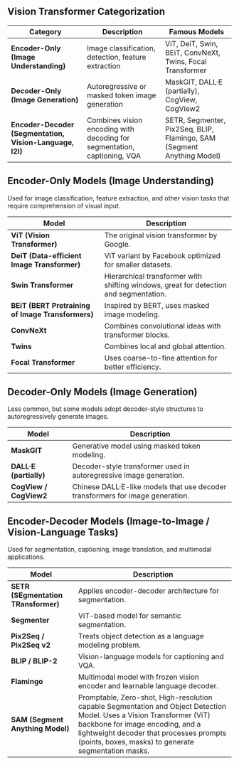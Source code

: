 ## Vision Transformer Categorization

| **Category**                                             | **Description**                                              | **Famous Models**                                            |
| -------------------------------------------------------- | ------------------------------------------------------------ | ------------------------------------------------------------ |
| **Encoder-Only (Image Understanding)**                   | Image classification, detection, feature extraction          | ViT, DeiT, Swin, BEiT, ConvNeXt, Twins, Focal Transformer    |
| **Decoder-Only (Image Generation)**                      | Autoregressive or masked token image generation              | MaskGIT, DALL·E (partially), CogView, CogView2               |
| **Encoder-Decoder (Segmentation, Vision-Language, I2I)** | Combines vision encoding with decoding for segmentation, captioning, VQA | SETR, Segmenter, Pix2Seq, BLIP, Flamingo, SAM (Segment Anything Model) |





 ## Encoder-Only Models (Image Understanding)

Used for image classification, feature extraction, and other vision tasks that require comprehension of visual input.

| **Model**                                         | **Description**                                              |
| ------------------------------------------------- | ------------------------------------------------------------ |
| **ViT (Vision Transformer)**                      | The original vision transformer by Google.                   |
| **DeiT (Data-efficient Image Transformer)**       | ViT variant by Facebook optimized for smaller datasets.      |
| **Swin Transformer**                              | Hierarchical transformer with shifting windows, great for detection and segmentation. |
| **BEiT (BERT Pretraining of Image Transformers)** | Inspired by BERT, uses masked image modeling.                |
| **ConvNeXt**                                      | Combines convolutional ideas with transformer blocks.        |
| **Twins**                                         | Combines local and global attention.                         |
| **Focal Transformer**                             | Uses coarse-to-fine attention for better efficiency.         |



## Decoder-Only Models (Image Generation)

Less common, but some models adopt decoder-style structures to autoregressively generate images.

| **Model**              | **Description**                                              |
| ---------------------- | ------------------------------------------------------------ |
| **MaskGIT**            | Generative model using masked token modeling.                |
| **DALL·E (partially)** | Decoder-style transformer used in autoregressive image generation. |
| **CogView / CogView2** | Chinese DALL·E-like models that use decoder transformers for image generation. |



## Encoder-Decoder Models (Image-to-Image / Vision-Language Tasks)

Used for segmentation, captioning, image translation, and multimodal applications.

| **Model**                           | **Description**                                              |
| ----------------------------------- | ------------------------------------------------------------ |
| **SETR (SEgmentation TRansformer)** | Applies encoder-decoder architecture for segmentation.       |
| **Segmenter**                       | ViT-based model for semantic segmentation.                   |
| **Pix2Seq / Pix2Seq v2**            | Treats object detection as a language modeling problem.      |
| **BLIP / BLIP-2**                   | Vision-language models for captioning and VQA.               |
| **Flamingo**                        | Multimodal model with frozen vision encoder and learnable language decoder. |
| **SAM (Segment Anything Model)**    | Promptable, Zero-shot, High-resolution capable Segmentation and Object Detection Model. Uses a Vision Transformer (ViT) backbone for image encoding, and a lightweight decoder that processes prompts (points, boxes, masks) to generate segmentation masks. |